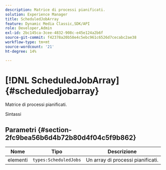 ```yaml
---
description: Matrice di processi pianificati.
solution: Experience Manager
title: ScheduledJobArray
feature: Dynamic Media Classic,SDK/API
role: Developer,Admin
exl-id: 2bc145ca-3cee-4832-908c-e45e124a2b6f
source-git-commit: f42378a20b58e4c5ebc961c6526d7cecabc2ae38
workflow-type: tm+mt
source-wordcount: '21'
ht-degree: 14%

---
```


# [!DNL ScheduledJobArray]{#scheduledjobarray}

Matrice di processi pianificati.

Sintassi

## Parametri {#section-2fc9bea56b6d4b72b80d4f04c5f9b862}

| Nome | Tipo | Descrizione |
|---|---|---|
| elementi | `types:ScheduledJobs` | Un array di processi pianificati. |
